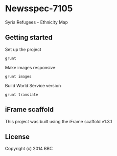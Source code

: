 # Newsspec-7105

Syria Refugees - Ethnicity Map

## Getting started

Set up the project

```
grunt
```

Make images responsive

```
grunt images
```

Build World Service version

```
grunt translate
```

## iFrame scaffold

This project was built using the iFrame scaffold v1.3.1

## License
Copyright (c) 2014 BBC
